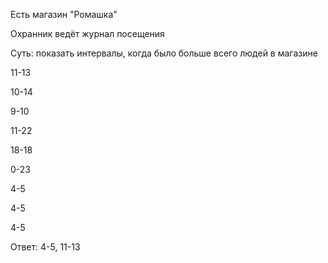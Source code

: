  Есть магазин "Ромашка"

 Охранник ведёт журнал посещения

  Суть: показать интервалы, когда было больше всего 
 людей в магазине

 11-13

 10-14

 9-10

 11-22

 18-18

 0-23

 4-5

 4-5

 4-5

 Ответ: 4-5, 11-13